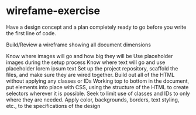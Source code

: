# wirefame-exercise
Have a design concept and a plan completely ready to go before you write the first line of code.

Build/Review a wireframe showing all document dimensions

Know where images will go and how big they will be
Use placeholder images during the setup process
Know where text will go and use placeholder lorem ipsum text
Set up the project repository, scaffold the files, and make sure they are wired together.
Build out all of the HTML without applying any classes or IDs
Working top to bottom in the document, put elements into place with CSS, using the structure of the HTML to create selectors wherever it is possible. Seek to limit use of classes and IDs to only where they are needed.
Apply color, backgrounds, borders, text styling, etc., to the specifications of the design
